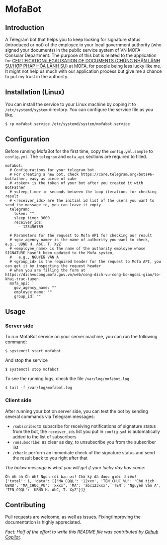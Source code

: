 # MofaBot
## Introduction
A Telegram bot that helps you to keep looking for signature status (introduced or not) of the employee in your local government authority (who signed your documents) in the  public service system of VN MOFA - Consular Department.
The purpose of this bot is related to the application for [CERTIFICATION/LEGALISATION OF DOCUMENTS (CHỨNG NHẬN LÃNH SỰ/HỢP PHÁP HÓA LÃNH SỰ)](https://hopphaphoa.lanhsuvietnam.gov.vn/Legalization/Legalized-Introduction.aspx) at MOFA, for people being less lucky like me. 
It might not help us much with our application process but give me a chance to put my trust in the authority.

## Installation (Linux)
You can install the service to your Linux machine by coping it to `/etc/systemd/system` directory. 
You can configure the service file as you like.
```
$ cp mofabot.service /etc/systemd/system/mofabot.service
```

## Configuration
Before running MofaBot for the first time, copy the `config.yml.sample` to `config.yml`. 
The `telegram` and `mofa_api` sections are required to filled. 
```
mofabot:
  # Configurations for your telegram bot.
  # For creating a new bot, check https://core.telegram.org/bots#6-botfather, easy as piece of cake
  # <token> is the token of your bot after you created it with BotFather
  # <sleep_time> in seconds between the loop iterations for checking result
  # <receiver_ids> are the initial id list of the users you want to send the message to, you can leave it empty
  telegram:
    token: ""
    sleep_time: 3600
    receiver_ids:
      - 123456789

  # Parameters for the request to Mofa API for checking our result
  # <gov_agency_name> is the name of authority you want to check, e.g., UBND H. AbC, T. XyZ
  # <employee_name> is the name of the authority employee whose SIGNATURE hasn't been updated to the Mofa system,
  #   e.g., NGUYỄN VĂN A
  # <group_id> is the required header for the request to Mofa API, you can get it by inspecting the request header
  # when you are filling the form at https://dichvucong.mofa.gov.vn/web/cong-dich-vu-cong-bo-ngoai-giao/to-khai-truc-tuyen
  mofa_api:
    gov_agency_name: ""
    employee_name: ""
    group_id: ""
```
## Usage

### Server side
To run MofaBot service on your server machine, you can run the following command:
```
$ systemctl start mofabot
```
And stop the service
```
$ systemctl stop mofabot
```
To see the running logs, check the file `/var/log/mofabot.log`
```
$ tail -f /var/log/mofabot.log
```

### Client side
After running your bot on server side, you can test the bot by sending several commands via Telegram messages:

- `/subscribe`: to subscribe for receiving notifications of signature status from the bot, the `receiver_ids` list you put in `config.yml` is automatically added to the list of subscribers
- `/unsubscribe`: as clear as day, to unsubscribe you from the subscriber list
- `/check`: perform an immediate check of the signature status and send the result back to you right after that

*The below message is what you will get if your lucky day has come:*
```
Ôh ồh ôh Ôh ồh! Ngon rồi bạn ơi! Chữ ký đã được giới thiệu!
{'total': 1, 'data': [{'MA_CQQL': '12xxx', 'TEN_CHUC_VU': 'Chủ tịch UBND', 'MA_CHUC_VU': 'xxxx', 'MA': 'abc123xxx', 'TEN': 'Nguyễn Văn A', 'TEN_CQQL': 'UBND H. AbC, T. XyZ'}]}
```

## Contributing
Pull requests are welcome, as well as issues. Fixing/Improving the documentation is highly appreciated. 

*Fact: Half of the effort to write this README file was contributed by [Github Copilot](https://copilot.github.com/).*  
